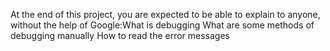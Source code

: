 At the end of this project, you are expected to be able to explain to anyone, without the help of Google:What is debugging
What are some methods of debugging manually
How to read the error messages
